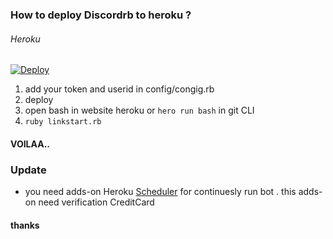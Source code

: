 
### How to deploy Discordrb to heroku ?
###### Heroku
[![Deploy](https://www.herokucdn.com/deploy/button.png)](https://heroku.com/deploy)  

1. add your token and userid in config/congig.rb
2. deploy
3. open bash in website heroku or ```hero run bash``` in git CLI
4. ```ruby linkstart.rb```
#### VOILAA..
[](https://i.imgur.com/B9eIT74.jpg)

### Update
- you need adds-on Heroku [Scheduler](https://elements.heroku.com/addons/scheduler) for continuesly run bot . this adds-on need verification CreditCard 

#### thanks
